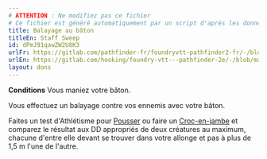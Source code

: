 ```yaml
---
# ATTENTION : Ne modifiez pas ce fichier
# Ce fichier est généré automatiquement par un script d'après les données du module Foundry VTT officiel et de sa traduction
title: Balayage au bâton
titleEn: Staff Sweep
id: dPmJ91qawZW2U8K3
urlFr: https://gitlab.com/pathfinder-fr/foundryvtt-pathfinder2-fr/-/blob/master/data/feats/dPmJ91qawZW2U8K3.htm
urlEn: https://gitlab.com/hooking/foundry-vtt---pathfinder-2e/-/blob/master/packs/data/feats.db/staff-sweep.json
layout: dons
---
```

**Conditions** Vous maniez votre bâton.

Vous effectuez un balayage contre vos ennemis avec votre bâton.

Faites un test d'Athlétisme pour [Pousser](../actions/pousser.html) ou faire un [Croc-en-jambe](../actions/croc-en-jambe.html) et comparez le résultat aux DD appropriés de deux créatures au maximum, chacune d'entre elle devant se trouver dans votre allonge et pas à plus de 1,5 m l'une de l'autre.
